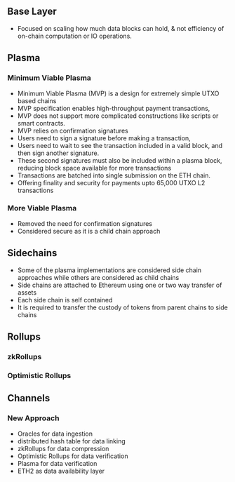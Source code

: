 ## Base Layer
- Focused on scaling how much data blocks can hold, & not efficiency of on-chain computation or IO operations. 

## Plasma

### Minimum Viable Plasma
- Minimum Viable Plasma (MVP) is a design for extremely simple UTXO based chains
- MVP specification enables high-throughput payment transactions, 
- MVP does not support more complicated constructions like scripts or smart contracts.
- MVP relies on confirmation signatures
- Users need to sign a signature before making a transaction, 
- Users need to wait to see the transaction included in a valid block, and then sign another signature. 
- These second signatures must also be included within a plasma block, reducing block space available for more transactions
- Transactions are batched into single submission on the ETH chain.
- Offering finality and security for payments upto 65,000 UTXO L2 transactions

### More Viable Plasma
- Removed the need for confirmation signatures
- Considered secure as it is a child chain approach

## Sidechains
- Some of the plasma implementations are considered side chain approaches while others are considered as child chains
- Side chains are attached to Ethereum using one or two way transfer of assets
- Each side chain is self contained
- It is required to transfer the custody of tokens from parent chains to side chains

## Rollups

### zkRollups

### Optimistic Rollups

## Channels

### New Approach
- Oracles for data ingestion
- distributed hash table for data linking
- zkRollups for data compression
- Optimistic Rollups for data verification
- Plasma for data verification
- ETH2 as data availability layer
